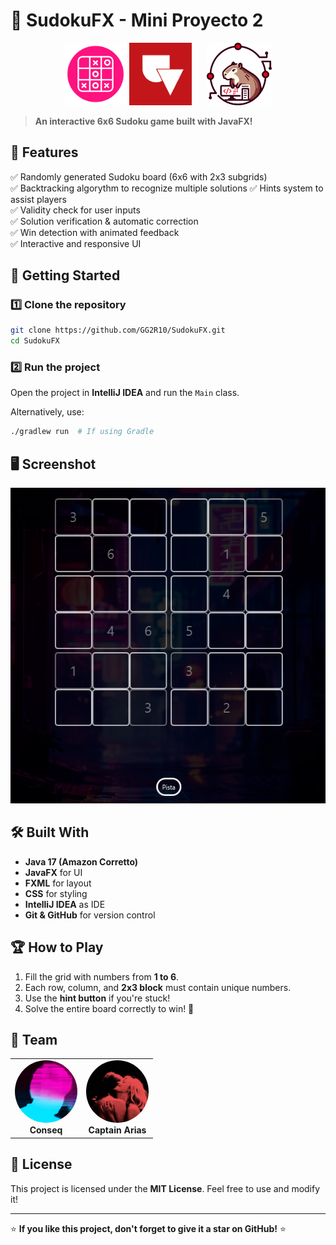 # 🧩 SudokuFX - Mini Proyecto 2
 
<p align="center">
  <img src="assets/favicon.png" height="100" alt="Icono">
  <img src="assets/univalle.png" height="100" alt="Universidad del Valle" style="margin-right: 20px;">
  <img src="assets/esic.png" height="100" alt="Escuela de Sistemas">
</p>

> **An interactive 6x6 Sudoku game built with JavaFX!**

## 📌 Features
✅ Randomly generated Sudoku board (6x6 with 2x3 subgrids)  
✅ Backtracking algorythm to recognize multiple solutions
✅ Hints system to assist players  
✅ Validity check for user inputs  
✅ Solution verification & automatic correction  
✅ Win detection with animated feedback  
✅ Interactive and responsive UI  

## 🚀 Getting Started

### 1️⃣ Clone the repository
```bash
git clone https://github.com/GG2R10/SudokuFX.git
cd SudokuFX
```

### 2️⃣ Run the project
Open the project in **IntelliJ IDEA** and run the `Main` class.

Alternatively, use:
```bash
./gradlew run  # If using Gradle
```

## 🖥️ Screenshot
![Sudoku screenshot](assets/screenshot.png)

## 🛠️ Built With
- **Java 17 (Amazon Corretto)**
- **JavaFX** for UI
- **FXML** for layout
- **CSS** for styling
- **IntelliJ IDEA** as IDE
- **Git & GitHub** for version control

## 🏆 How to Play
1. Fill the grid with numbers from **1 to 6**.
2. Each row, column, and **2x3 block** must contain unique numbers.
3. Use the **hint button** if you're stuck!
4. Solve the entire board correctly to win! 🎉

## 👥 Team
<table align="center">
  <tr>
    <td align="center">
      <img src="assets/mememe.png" width="100" style="border-radius: 50%;" alt="Dev 1"><br>
      <strong>Conseq</strong>
    </td>
    <td align="center">
      <img src="assets/captain.png" width="100" style="border-radius: 50%;" alt="Dev 2"><br>
      <strong>Captain Arias</strong>
    </td>
  </tr>
</table>


## 📝 License
This project is licensed under the **MIT License**. Feel free to use and modify it!

---
⭐ **If you like this project, don't forget to give it a star on GitHub!** ⭐
